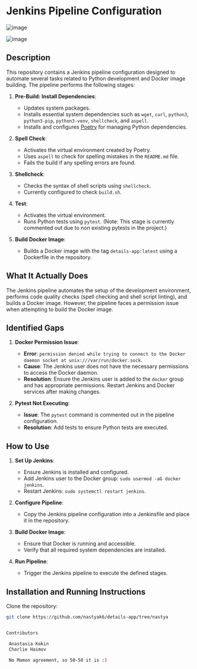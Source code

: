 # Jenkins Pipeline Configuration
![image](https://github.com/user-attachments/assets/d5ba7c2d-6c93-4f5e-ba47-39ddddeaf339)

![image](https://github.com/user-attachments/assets/af981fe3-ef5b-4c34-8dc7-1ed3b2beafeb)

## Description

This repository contains a Jenkins pipeline configuration designed to automate several tasks related to Python development and Docker image building. The pipeline performs the following stages:

1. **Pre-Build: Install Dependencies**:
   - Updates system packages.
   - Installs essential system dependencies such as `wget`, `curl`, `python3`, `python3-pip`, `python3-venv`, `shellcheck`, and `aspell`.
   - Installs and configures [Poetry](https://python-poetry.org/) for managing Python dependencies.

2. **Spell Check**:
   - Activates the virtual environment created by Poetry.
   - Uses `aspell` to check for spelling mistakes in the `README.md` file.
   - Fails the build if any spelling errors are found.

3. **Shellcheck**:
   - Checks the syntax of shell scripts using `shellcheck`.
   - Currently configured to check `build.sh`.

4. **Test**:
   - Activates the virtual environment.
   - Runs Python tests using `pytest`. (Note: This stage is currently commented out due to non existing pytests in the project.)

5. **Build Docker Image**:
   - Builds a Docker image with the tag `details-app:latest` using a Dockerfile in the repository.

## What It Actually Does

The Jenkins pipeline automates the setup of the development environment, performs code quality checks (spell checking and shell script linting), and builds a Docker image. However, the pipeline faces a permission issue when attempting to build the Docker image.

## Identified Gaps

1. **Docker Permission Issue**:
   - **Error**: `permission denied while trying to connect to the Docker daemon socket at unix:///var/run/docker.sock`.
   - **Cause**: The Jenkins user does not have the necessary permissions to access the Docker daemon.
   - **Resolution**: Ensure the Jenkins user is added to the `docker` group and has appropriate permissions. Restart Jenkins and Docker services after making changes.

2. **Pytest Not Executing**:
   - **Issue**: The `pytest` command is commented out in the pipeline configuration.
   - **Resolution**: Add tests to ensure Python tests are executed.

## How to Use

1. **Set Up Jenkins**:
   - Ensure Jenkins is installed and configured.
   - Add Jenkins user to the Docker group: `sudo usermod -aG docker jenkins`.
   - Restart Jenkins: `sudo systemctl restart jenkins`.

2. **Configure Pipeline**:
   - Copy the Jenkins pipeline configuration into a Jenkinsfile and place it in the repository.

3. **Build Docker Image**:
   - Ensure that Docker is running and accessible.
   - Verify that all required system dependencies are installed.

4. **Run Pipeline**:
   - Trigger the Jenkins pipeline to execute the defined stages.

## Installation and Running Instructions

Clone the repository:

   ```sh
   git clone https://github.com/nastyak6/details-app/tree/nastya


Contributors

    Anastasia Kokin
    Charlie Haimov

    No Mamon agreement, so 50-50 it is :)
